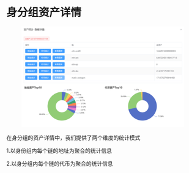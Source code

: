 # 身分组资产详情

<figure><img src="../../../../.gitbook/assets/image.png" alt=""><figcaption></figcaption></figure>

在身分组的资产详情中，我们提供了两个维度的统计模式

1.以身份组内每个链的地址为聚合的统计信息

2.以身分组内每个链的代币为聚合的统计信息

